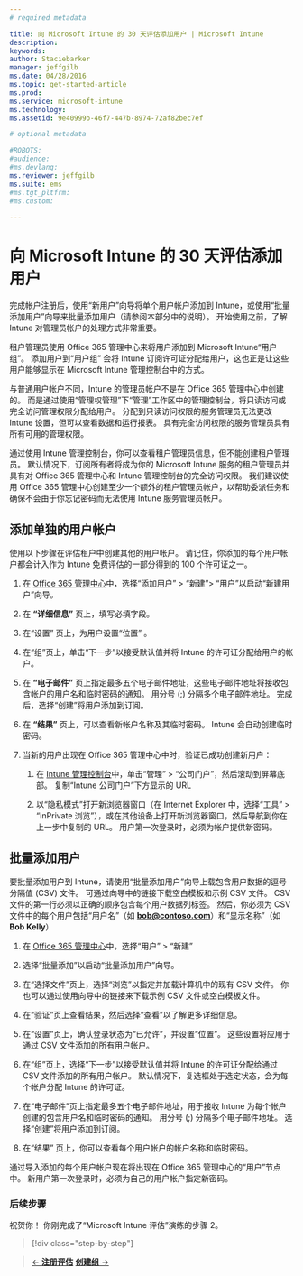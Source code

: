 ```yaml
---
# required metadata

title: 向 Microsoft Intune 的 30 天评估添加用户 | Microsoft Intune
description:
keywords:
author: Staciebarker
manager: jeffgilb
ms.date: 04/28/2016
ms.topic: get-started-article
ms.prod:
ms.service: microsoft-intune
ms.technology:
ms.assetid: 9e40999b-46f7-447b-8974-72af82bec7ef

# optional metadata

#ROBOTS:
#audience:
#ms.devlang:
ms.reviewer: jeffgilb
ms.suite: ems
#ms.tgt_pltfrm:
#ms.custom:

---
```


# 向 Microsoft Intune 的 30 天评估添加用户
完成帐户注册后，使用“新用户”向导将单个用户帐户添加到 Intune，或使用“批量添加用户”向导来批量添加用户（请参阅本部分中的说明）。  开始使用之前，了解 Intune 对管理员帐户的处理方式非常重要。

租户管理员使用 Office 365 管理中心来将用户添加到 Microsoft Intune“用户组”。 添加用户到“用户组”   会将 Intune 订阅许可证分配给用户，这也正是让这些用户能够显示在 Microsoft Intune 管理控制台中的方式。

与普通用户帐户不同，Intune 的管理员帐户不是在 Office 365 管理中心中创建的。 而是通过使用“管理权管理”下“管理”工作区中的管理控制台，将只读访问或完全访问管理权限分配给用户。 分配到只读访问权限的服务管理员无法更改 Intune 设置，但可以查看数据和运行报表。 具有完全访问权限的服务管理员具有所有可用的管理权限。

通过使用 Intune 管理控制台，你可以查看租户管理员信息，但不能创建租户管理员。 默认情况下，订阅所有者将成为你的 Microsoft Intune 服务的租户管理员并具有对 Office 365 管理中心和 Intune 管理控制台的完全访问权限。 我们建议使用 Office 365 管理中心创建至少一个额外的租户管理员帐户，以帮助委派任务和确保不会由于你忘记密码而无法使用 Intune 服务管理员帐户。

## 添加单独的用户帐户
使用以下步骤在评估租户中创建其他的用户帐户。 请记住，你添加的每个用户帐户都会计入作为 Intune 免费评估的一部分得到的 100 个许可证之一。

1.  在 [Office 365 管理中心](http://go.microsoft.com/fwlink/p/?LinkId=698854)中，选择“添加用户” &gt; “新建”&gt; “用户”以启动“新建用户”向导。

2.  在 **“详细信息”** 页上，填写必填字段。

3.  在“设置”  页上，为用户设置“位置”  。

4.  在“组”页上，单击“下一步”以接受默认值并将 Intune 的许可证分配给用户的帐户。

5.  在 **“电子邮件”** 页上指定最多五个电子邮件地址，这些电子邮件地址将接收包含帐户的用户名和临时密码的通知。 用分号 (;) 分隔多个电子邮件地址。 完成后，选择“创建”将用户添加到订阅。

6.  在 **“结果”** 页上，可以查看新帐户名称及其临时密码。 Intune 会自动创建临时密码。

7.  当新的用户出现在 Office 365 管理中心中时，验证已成功创建新用户：

    1.  在 [Intune 管理控制台](https://manage.microsoft.com/)中，单击“管理” &gt; “公司门户”，然后滚动到屏幕底部。 复制“Intune 公司门户”下方显示的 URL

    2.  以“隐私模式”打开新浏览器窗口（在 Internet Explorer 中，选择“工具” &gt; “InPrivate 浏览”），或在其他设备上打开新浏览器窗口，然后导航到你在上一步中复制的 URL。 用户第一次登录时，必须为帐户提供新密码。

## 批量添加用户
要批量添加用户到 Intune，请使用“批量添加用户”向导上载包含用户数据的逗号分隔值 (CSV) 文件。 可通过向导中的链接下载空白模板和示例 CSV 文件。 CSV 文件的第一行必须以正确的顺序包含每个用户数据列标签。 然后，你必须为 CSV 文件中的每个用户包括“用户名”（如 **bob@contoso.com**）和“显示名称”（如 **Bob Kelly**）

1.  在 [Office 365 管理中心](http://go.microsoft.com/fwlink/p/?LinkId=698854)中，选择“用户” &gt; “新建”

2.  选择“批量添加”以启动“批量添加用户”向导。

3.  在“选择文件”页上，选择“浏览”以指定并加载计算机中的现有 CSV 文件。 你也可以通过使用向导中的链接来下载示例 CSV 文件或空白模板文件。

4.  在“验证”页上查看结果，然后选择“查看”以了解更多详细信息。

5.  在“设置”页上，确认登录状态为“已允许”，并设置“位置”。 这些设置将应用于通过 CSV 文件添加的所有用户帐户。

6.  在“组”页上，选择“下一步”以接受默认值并将 Intune 的许可证分配给通过 CSV 文件添加的所有用户帐户。 默认情况下，复选框处于选定状态，会为每个帐户分配 Intune 的许可证。

7.  在“电子邮件”页上指定最多五个电子邮件地址，用于接收 Intune 为每个帐户创建的包含用户名和临时密码的通知。 用分号 (;) 分隔多个电子邮件地址。 选择“创建”将用户添加到订阅。

8.  在“结果”  页上，你可以查看每个用户帐户的帐户名称和临时密码。

通过导入添加的每个用户帐户现在将出现在 Office 365 管理中心的“用户”节点中。 新用户第一次登录时，必须为自己的用户帐户指定新密码。

### 后续步骤
祝贺你！ 你刚完成了“Microsoft Intune 评估”演练的步骤 2。

>[!div class="step-by-step"]

>[&larr; **注册评估**](.\get-started-with-a-30-day-trial-of-microsoft-intune-step-1.md)     [**创建组** &rarr;](.\get-started-with-a-30-day-trial-of-microsoft-intune-step-3.md)  


<!--HONumber=May16_HO2-->


